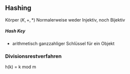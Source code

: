 ## Hashing
Körper $(K, +, *)$
Normalerweise weder Injektiv, noch Bijektiv

##### Hash Key
- arithmetisch ganzzahliger Schlüssel für ein Objekt

### Divisionsrestverfahren
h(k) = k mod m





